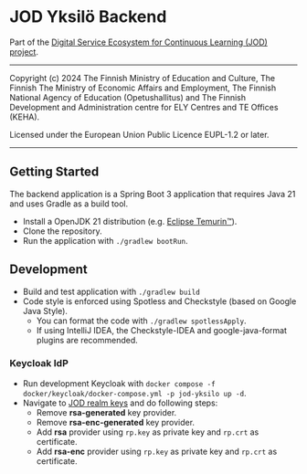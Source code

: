 # JOD Yksilö Backend

Part of the [Digital Service Ecosystem for Continuous Learning (JOD) project](https://wiki.eduuni.fi/pages/viewpage.action?pageId=404882394).

---

Copyright (c) 2024 The Finnish Ministry of Education and Culture, The Finnish
The Ministry of Economic Affairs and Employment, The Finnish National Agency of
Education (Opetushallitus) and The Finnish Development and Administration centre
for ELY Centres and TE Offices (KEHA).

Licensed under the European Union Public Licence EUPL-1.2 or later.

---

## Getting Started

The backend application is a Spring Boot 3 application that requires Java 21 and uses Gradle
as a build tool.

- Install a OpenJDK 21 distribution (e.g. [Eclipse Temurin™](https://adoptium.net/temurin/releases/)).
- Clone the repository.
- Run the application with `./gradlew bootRun`.

## Development

- Build and test application with `./gradlew build`
- Code style is enforced using Spotless and Checkstyle (based on Google Java Style).
  - You can format the code with `./gradlew spotlessApply`.
  - If using IntelliJ IDEA, the Checkstyle-IDEA and google-java-format plugins are recommended.

### Keycloak IdP

- Run development Keycloak with `docker compose -f docker/keycloak/docker-compose.yml -p jod-yksilo up -d`.
- Navigate to [JOD realm keys](http://localhost:8080/admin/master/console/#/jod/realm-settings/keys/providers) and do following steps:
  - Remove **rsa-generated** key provider.
  - Remove **rsa-enc-generated** key provider.
  - Add **rsa** provider using `rp.key` as private key and `rp.crt` as certificate.
  - Add **rsa-enc** provider using `rp.key` as private key and `rp.crt` as certificate.
